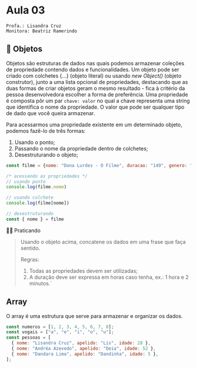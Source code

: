 # Aula 03

```
Profa.: Lisandra Cruz
Monitora: Beatriz Ramerindo
```

## 👒 Objetos
Objetos são estruturas de dados nas quais podemos armazenar coleções de propriedade contendo dados e funcionalidades. Um objeto pode ser criado com colchetes {...} (objeto literal) ou usando _new Object()_ (objeto construtor), junto a uma lista opcional de propriedades, destacando que as duas formas de criar objetos geram o mesmo resultado - fica à critério da pessoa desenvolvedora escolher a forma de preferência. Uma propriedade é composta pôr um par `chave: valor` no qual a chave representa uma string que identifica o nome da propriedade. O valor que pode ser qualquer tipo de dado que você queira armazenar. 

Para acessarmos uma propriedade existente em um determinado objeto, podemos fazê-lo de três formas: 
1. Usando o ponto;
2. Passando o nome da propriedade dentro de colchetes;
3. Desestruturando o objeto;

```javascript
const filme = {nome: "Dona Lurdes - O Filme", duracao: "149", genero: "Comédia", ano: 2024, semestre: 1, classificacaoIndicativa: 12, protagonista: "Regina Cazé", producao: "Estudios Globo"}

/* acessando as propriedades */
// usando ponto
console.log(filme.nome)

// usando colchete
console.log(filme[nome])

// desestruturando
const { nome } = filme
```

🏋🏾 Praticando

> Usando o objeto acima, concatene os dados em uma frase que faça sentido.
> 
> Regras:
> 1. Todas as propriedades devem ser utilizadas;
> 2. A duração deve ser expressa em horas caso tenha, ex.: 1 hora e 2 minutos.`

## Array

O array é uma estrutura que serve para armazenar e organizar os dados.

```javascript
const numeros = [1, 2, 3, 4, 5, 6, 7, 8];
const vogais = ["a", "e", "i", "o", "u"];
const pessoas = [
  { nome: "Lisandra Cruz", apelido: "Lis", idade: 28 },
  { nome: "Andréa Azevedo", apelido: "Deia", idade: 52 },
  { nome: "Dandara Lima", apelido: "Dandinha", idade: 5 },
];
```
